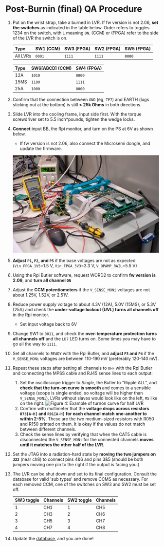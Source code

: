 # Post-Burnin (final) QA Procedure

1. Put on the wrist strap, take a burned in LVR. If fw version is not 2.06, **set the switches** as indicated in the table below.
Order refers to toggles 1234 on the switch, with `1` meaning `ON`. (CCM) or (FPGA) refer to the side
of the LVR the switch is on. 

    | Type | SW1 (CCM) | SW3 (FPGA) | SW2 (FPGA) | SW5 (FPGA) |
    |------|-----|-----|-----|-----|
    | All LVRs | `0001` | `1111` |  `1111` |  `0000`  |

    | Type | SW6[ABCD] (CCM) | SW4 (FPGA) |
    |---|-----|----|
    | 12A | `1010` |  `0000`  |
    | 15MS | `1100` |  `1111`  |
    | 25A | `1000` |  `0000`  |

2. Confirm that the connection between `GND` (eg, `TP7`) and EARTH (lugs sticking out at the bottom) is still **\> 25k Ohms**
in both directions.

3. Slide LVR into the cooling frame, input side first. With the torque screwdriver set to 5.5 inch*pounds, tighten the
wedge locks.

4. **Connect** input BB, the Rpi monitor, and turn on the PS at 6V as shown below.
    - If fw version is not 2.06, also connect the Microsemi dongle, and update the firmware.

    ![Figure 1: Assembled LVR board in cooling stand](lvr_finalqa1.jpg)

5. **Adjust `P1`, `P2`, and `P5`** if the base voltages are not as expected (`Vin_FPGA_1V5`=1.5 V, `Vin_FPGA_3V3`=3.3 V, `V_OPAMP_RAIL`=5.5 V)

6. Using the Rpi Butler software, request WORD2 to confirm **fw version is 2.06**, and **turn all channel `ON`**

7. Adjust the **CCM potentiometers** if the `V_SENSE_MONi` voltages are not about 1.25V, 1.52V, or 2.51V.

8. Reduce power supply voltage to about 4.3V (12A), 5.0V (15MS), or 5.3V (25A) and check the **under-voltage lockout (UVL) turns all channels off**
in the Rpi monitor.
    - Set input voltage back to 6V
    
9. Change SW1 to `0011`, and check the **over-temperature protection turns all channels off** and the `LD7` LED turns on. Some times you may have to go all the way to `1111`.

10. Set all channels to `READY` with the Rpi Butler, and **adjust `P3` and `P4`** if the `V_SENSE_MONi` voltages are between 110-190 mV (preferably 120-140 mV).

11. Repeat these steps after setting all channels to `OFF` with the Rpi Butler and connecting the MPSS cable and RJ45 sense lines to each output:
    1. Set the oscilloscope trigger to *Single*, the Butler to "Ripple ALL", and **check that the turn-on curve is smooth** and comes to a sensible voltage (scope is single ended,
    so voltage will be higher than `V_SENSE_MONi`). LVRs without slaves would look like on the left, `MS` like on the right.
    ![Figure 4: Example of turnon curve for half LVR](lvr_ripple_turnon.png)
    2. Confirm with multimeter that the **voltage drops across resistors `R73[A-H]` and `R91[A-H]` for each channel match one-another to within 2-5%**. These
    are the two medium-sized resistors with R050 and R150 printed on them.  It is okay if the values do not match between different channels.
    3. Check the sense lines by verifying that when the CAT5 cable is disconnected the
    `V_SENSE_MONi` for the connected channels **moves until it matches the other half of the LVR**.

12. Set the JTAG into a radiation-hard state by **moving the two jumpers on `J22`** (near ch8)
    to connect pins 4&6 and pins 3&5 (should be both jumpers moving one pin to the right if the
      output is facing you.)

13. The LVR can be shut down and set to its final configuration. Consult the database for
    valid 'sub types' and remove CCMS as necessary. For each removed CCM, one of the switches
    on SW3 and SW2 must be set off.

    | SW3 toggle | Channels | SW2 toggle | Channels |
    |--------------|----------|--------------|----------|
    | 1            | CH1      | 1            | CH5      |
    | 2            | CH3      | 2            | CH6      |
    | 3            | CH5      | 3            | CH7      |
    | 4            | CH7      | 4            | CH8      |

14. Update the [database](https://docs.google.com/spreadsheets/d/1KjXGhOFzi0SZPsozpKzxGjVtfr4kkS_Hv5EigUwKOj8/edit#gid=1564410083), and you are done!